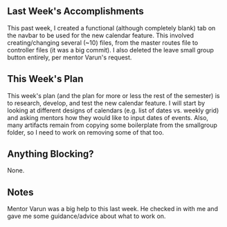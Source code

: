 ## Last Week's Accomplishments

This past week, I created a functional (although completely blank) tab on the navbar to be used for the new calendar feature. This involved creating/changing several (~10) files, from the master routes file to controller files (it was a big commit). I also deleted the leave small group button entirely, per mentor Varun's request. 

## This Week's Plan

This week's plan (and the plan for more or less the rest of the semester) is to research, develop, and test the new calendar feature. I will start by looking at different designs of calendars (e.g. list of dates vs. weekly grid) and asking mentors how they would like to input dates of events. Also, many artifacts remain from copying some boilerplate from the smallgroup folder, so I need to work on removing some of that too.

## Anything Blocking?

None.

## Notes

Mentor Varun was a big help to this last week. He checked in with me and gave me some guidance/advice about what to work on.
